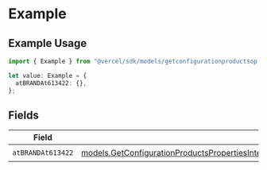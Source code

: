# Example

## Example Usage

```typescript
import { Example } from "@vercel/sdk/models/getconfigurationproductsop.js";

let value: Example = {
  atBRANDAt613422: {},
};
```

## Fields

| Field                                                                                                                                                                                                                                                                        | Type                                                                                                                                                                                                                                                                         | Required                                                                                                                                                                                                                                                                     | Description                                                                                                                                                                                                                                                                  |
| ---------------------------------------------------------------------------------------------------------------------------------------------------------------------------------------------------------------------------------------------------------------------------- | ---------------------------------------------------------------------------------------------------------------------------------------------------------------------------------------------------------------------------------------------------------------------------- | ---------------------------------------------------------------------------------------------------------------------------------------------------------------------------------------------------------------------------------------------------------------------------- | ---------------------------------------------------------------------------------------------------------------------------------------------------------------------------------------------------------------------------------------------------------------------------- |
| `atBRANDAt613422`                                                                                                                                                                                                                                                            | [models.GetConfigurationProductsPropertiesIntegrationsResponse200ApplicationJSONResponseBodyProductsMetadataSchema8AtBRANDAt613422](../models/getconfigurationproductspropertiesintegrationsresponse200applicationjsonresponsebodyproductsmetadataschema8atbrandat613422.md) | :heavy_check_mark:                                                                                                                                                                                                                                                           | N/A                                                                                                                                                                                                                                                                          |